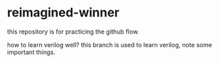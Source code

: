 # reimagined-winner
this repository is for practicing the github flow.

how to learn verilog well?
this branch is used to learn verilog, note some important things.
